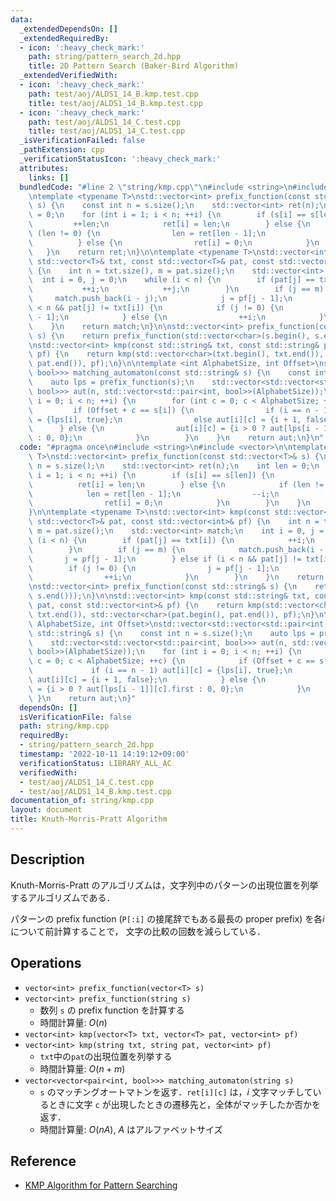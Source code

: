 ```yaml
---
data:
  _extendedDependsOn: []
  _extendedRequiredBy:
  - icon: ':heavy_check_mark:'
    path: string/pattern_search_2d.hpp
    title: 2D Pattern Search (Baker-Bird Algorithm)
  _extendedVerifiedWith:
  - icon: ':heavy_check_mark:'
    path: test/aoj/ALDS1_14_B.kmp.test.cpp
    title: test/aoj/ALDS1_14_B.kmp.test.cpp
  - icon: ':heavy_check_mark:'
    path: test/aoj/ALDS1_14_C.test.cpp
    title: test/aoj/ALDS1_14_C.test.cpp
  _isVerificationFailed: false
  _pathExtension: cpp
  _verificationStatusIcon: ':heavy_check_mark:'
  attributes:
    links: []
  bundledCode: "#line 2 \"string/kmp.cpp\"\n#include <string>\n#include <vector>\n\
    \ntemplate <typename T>\nstd::vector<int> prefix_function(const std::vector<T>&\
    \ s) {\n    const int n = s.size();\n    std::vector<int> ret(n);\n    int len\
    \ = 0;\n    for (int i = 1; i < n; ++i) {\n        if (s[i] == s[len]) {\n   \
    \         ++len;\n            ret[i] = len;\n        } else {\n            if\
    \ (len != 0) {\n                len = ret[len - 1];\n                --i;\n  \
    \          } else {\n                ret[i] = 0;\n            }\n        }\n \
    \   }\n    return ret;\n}\n\ntemplate <typename T>\nstd::vector<int> kmp(const\
    \ std::vector<T>& txt, const std::vector<T>& pat, const std::vector<int>& pf)\
    \ {\n    int n = txt.size(), m = pat.size();\n    std::vector<int> match;\n  \
    \  int i = 0, j = 0;\n    while (i < n) {\n        if (pat[j] == txt[i]) {\n \
    \           ++i;\n            ++j;\n        }\n        if (j == m) {\n       \
    \     match.push_back(i - j);\n            j = pf[j - 1];\n        } else if (i\
    \ < n && pat[j] != txt[i]) {\n            if (j != 0) {\n                j = pf[j\
    \ - 1];\n            } else {\n                ++i;\n            }\n        }\n\
    \    }\n    return match;\n}\n\nstd::vector<int> prefix_function(const std::string&\
    \ s) {\n    return prefix_function(std::vector<char>(s.begin(), s.end()));\n}\n\
    \nstd::vector<int> kmp(const std::string& txt, const std::string& pat, const std::vector<int>&\
    \ pf) {\n    return kmp(std::vector<char>(txt.begin(), txt.end()), std::vector<char>(pat.begin(),\
    \ pat.end()), pf);\n}\n\ntemplate <int AlphabetSize, int Offset>\nstd::vector<std::vector<std::pair<int,\
    \ bool>>> matching_automaton(const std::string& s) {\n    const int n = s.size();\n\
    \    auto lps = prefix_function(s);\n    std::vector<std::vector<std::pair<int,\
    \ bool>>> aut(n, std::vector<std::pair<int, bool>>(AlphabetSize));\n    for (int\
    \ i = 0; i < n; ++i) {\n        for (int c = 0; c < AlphabetSize; ++c) {\n   \
    \         if (Offset + c == s[i]) {\n                if (i == n - 1) aut[i][c]\
    \ = {lps[i], true};\n                else aut[i][c] = {i + 1, false};\n      \
    \      } else {\n                aut[i][c] = {i > 0 ? aut[lps[i - 1]][c].first\
    \ : 0, 0};\n            }\n        }\n    }\n    return aut;\n}\n"
  code: "#pragma once\n#include <string>\n#include <vector>\n\ntemplate <typename\
    \ T>\nstd::vector<int> prefix_function(const std::vector<T>& s) {\n    const int\
    \ n = s.size();\n    std::vector<int> ret(n);\n    int len = 0;\n    for (int\
    \ i = 1; i < n; ++i) {\n        if (s[i] == s[len]) {\n            ++len;\n  \
    \          ret[i] = len;\n        } else {\n            if (len != 0) {\n    \
    \            len = ret[len - 1];\n                --i;\n            } else {\n\
    \                ret[i] = 0;\n            }\n        }\n    }\n    return ret;\n\
    }\n\ntemplate <typename T>\nstd::vector<int> kmp(const std::vector<T>& txt, const\
    \ std::vector<T>& pat, const std::vector<int>& pf) {\n    int n = txt.size(),\
    \ m = pat.size();\n    std::vector<int> match;\n    int i = 0, j = 0;\n    while\
    \ (i < n) {\n        if (pat[j] == txt[i]) {\n            ++i;\n            ++j;\n\
    \        }\n        if (j == m) {\n            match.push_back(i - j);\n     \
    \       j = pf[j - 1];\n        } else if (i < n && pat[j] != txt[i]) {\n    \
    \        if (j != 0) {\n                j = pf[j - 1];\n            } else {\n\
    \                ++i;\n            }\n        }\n    }\n    return match;\n}\n\
    \nstd::vector<int> prefix_function(const std::string& s) {\n    return prefix_function(std::vector<char>(s.begin(),\
    \ s.end()));\n}\n\nstd::vector<int> kmp(const std::string& txt, const std::string&\
    \ pat, const std::vector<int>& pf) {\n    return kmp(std::vector<char>(txt.begin(),\
    \ txt.end()), std::vector<char>(pat.begin(), pat.end()), pf);\n}\n\ntemplate <int\
    \ AlphabetSize, int Offset>\nstd::vector<std::vector<std::pair<int, bool>>> matching_automaton(const\
    \ std::string& s) {\n    const int n = s.size();\n    auto lps = prefix_function(s);\n\
    \    std::vector<std::vector<std::pair<int, bool>>> aut(n, std::vector<std::pair<int,\
    \ bool>>(AlphabetSize));\n    for (int i = 0; i < n; ++i) {\n        for (int\
    \ c = 0; c < AlphabetSize; ++c) {\n            if (Offset + c == s[i]) {\n   \
    \             if (i == n - 1) aut[i][c] = {lps[i], true};\n                else\
    \ aut[i][c] = {i + 1, false};\n            } else {\n                aut[i][c]\
    \ = {i > 0 ? aut[lps[i - 1]][c].first : 0, 0};\n            }\n        }\n   \
    \ }\n    return aut;\n}"
  dependsOn: []
  isVerificationFile: false
  path: string/kmp.cpp
  requiredBy:
  - string/pattern_search_2d.hpp
  timestamp: '2022-10-11 14:19:12+09:00'
  verificationStatus: LIBRARY_ALL_AC
  verifiedWith:
  - test/aoj/ALDS1_14_C.test.cpp
  - test/aoj/ALDS1_14_B.kmp.test.cpp
documentation_of: string/kmp.cpp
layout: document
title: Knuth-Morris-Pratt Algorithm
---
```


## Description

Knuth-Morris-Pratt のアルゴリズムは，文字列中のパターンの出現位置を列挙するアルゴリズムである．

パターンの prefix function (`P[:i]` の接尾辞でもある最長の proper prefix) を各$i$について前計算することで， 文字の比較の回数を減らしている．

## Operations

- `vector<int> prefix_function(vector<T> s)`
- `vector<int> prefix_function(string s)`
    - 数列 `s` の prefix function を計算する
    - 時間計算量: $O(n)$
- `vector<int> kmp(vector<T> txt, vector<T> pat, vector<int> pf)`
- `vector<int> kmp(string txt, string pat, vector<int> pf)`
    - `txt`中の`pat`の出現位置を列挙する
    - 時間計算量: $O(n + m)$
- `vector<vector<pair<int, bool>>> matching_automaton(string s)`
    - `s` のマッチングオートマトンを返す．`ret[i][c]` は，$i$ 文字マッチしているときに文字 `c` が出現したときの遷移先と，全体がマッチしたか否かを返す．
    - 時間計算量: $O(nA)$, $A$ はアルファベットサイズ

## Reference

- [KMP Algorithm for Pattern Searching](https://www.geeksforgeeks.org/kmp-algorithm-for-pattern-searching/)